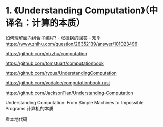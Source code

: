 # 1. 《Understanding Computation》（中译名：计算的本质）






如何理解面向组合子编程? \- 张砸锅的回答 \- 知乎 https://www.zhihu.com/question/26352139/answer/101023496



https://github.com/nixzhu/computation


https://github.com/tomstuart/computationbook


https://github.com/ryoua/UnderstandingComputation

https://github.com/yodalee/computationbook-rust

https://github.com/JacksonTian/Understanding-Computation

Understanding Computation: From Simple Machines to Impossible Programs
计算机的本质

看本地代码






















